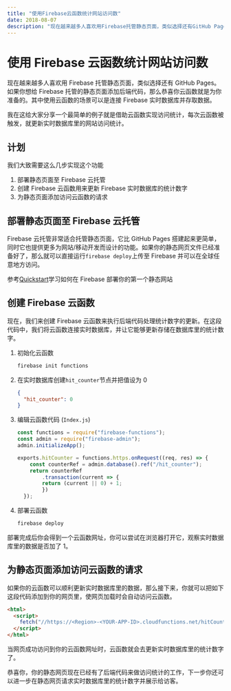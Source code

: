 ```yaml
---
title: "使用Firebase云函数统计网站访问数"
date: 2018-08-07
description: "现在越来越多人喜欢用Firebase托管静态页面，类似选择还有GitHub Pages。如果你想给Firebase托管的静态页面添加后端代码，那么恭喜你云函数就是为你准备的。其中使用云函数的场景可以是连接Firebase实时数据库并存取数据。"
---
```


# 使用 Firebase 云函数统计网站访问数

现在越来越多人喜欢用 Firebase 托管静态页面，类似选择还有 GitHub Pages。如果你想给 Firebase 托管的静态页面添加后端代码，那么恭喜你云函数就是为你准备的。其中使用云函数的场景可以是连接 Firebase 实时数据库并存取数据。

我在这给大家分享一个最简单的例子就是借助云函数实现访问统计，每次云函数被触发，就更新实时数据库里的网站访问统计。

## 计划

我们大致需要这么几步实现这个功能

1. 部署静态页面至 Firebase 云托管
2. 创建 Firebase 云函数用来更新 Firebase 实时数据库的统计数字
3. 为静态页面添加访问云函数的请求

## 部署静态页面至 Firebase 云托管

Firebase 云托管非常适合托管静态页面，它比 GitHub Pages 搭建起来更简单，同时它也提供更多为网站/移动开发而设计的功能。如果你的静态网页文件已经准备好了，那么就可以直接运行`firebase deploy`上传至 Firebase 并可以在全球任意地方访问。

参考[Quickstart](https://firebase.google.com/docs/hosting/quickstart)学习如何在 Firebase 部署你的第一个静态网站

## 创建 Firebase 云函数

现在，我们来创建 Firebase 云函数来执行后端代码处理统计数字的更新。在这段代码中，我们将云函数连接实时数据库，并让它能够更新存储在数据库里的统计数字。

1. 初始化云函数

   ```sh
   firebase init functions
   ```

2. 在实时数据库创建`hit_counter`节点并把值设为 0

   ```json
   {
     "hit_counter": 0
   }
   ```

3. 编辑云函数代码 (`Index.js`)

   ```javascript
   const functions = require("firebase-functions");
   const admin = require("firebase-admin");
   admin.initializeApp();

   exports.hitCounter = functions.https.onRequest((req, res) => {
       const counterRef = admin.database().ref("/hit_counter");
       return counterRef
           .transaction(current => {
           return (current || 0) + 1;
           })
     });
   ```

4. 部署云函数

   ```sh
   firebase deploy
   ```

部署完成后你会得到一个云函数网址，你可以尝试在浏览器打开它，观察实时数据库里的数据是否加了 1。

## 为静态页面添加访问云函数的请求

如果你的云函数可以顺利更新实时数据库里的数据，那么接下来，你就可以把如下这段代码添加到你的网页里，使网页加载时会自动访问云函数。

```html
<html>
  <script>
    fetch("//https://<Region>-<YOUR-APP-ID>.cloudfunctions.net/hitCounter");
  </script>
</html>
```

当网页成功访问到你的云函数网址时，云函数就会去更新实时数据库里的统计数字了。

恭喜你，你的静态网页现在已经有了后端代码来做访问统计的工作，下一步你还可以进一步在静态网页请求实时数据库里的统计数字并展示给访客。
